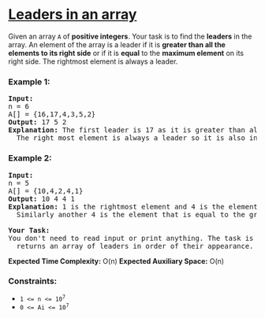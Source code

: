 # [Leaders in an array](https://www.geeksforgeeks.org/problems/leaders-in-an-array-1587115620/1)

Given an array <code>A</code> of <strong>positive integers</strong>. Your task is to find the <strong>leaders</strong> in the array. 
An element of the array is a leader if it is <strong>greater than all the elements to its right side</strong> or if it is <strong>equal</strong> to the <strong>maximum element</strong> on its right side. 
The rightmost element is always a leader. 

### **Example 1:**
<pre>
<strong>Input:</strong>
n = 6
A[] = {16,17,4,3,5,2}
<strong>Output:</strong> 17 5 2
<strong>Explanation:</strong> The first leader is 17 as it is greater than all the elements to its right.  Similarly, the next leader is 5. 
  The right most element is always a leader so it is also included.
</pre>
### **Example 2:**
<pre>
<strong>Input:</strong>
n = 5
A[] = {10,4,2,4,1}
<strong>Output:</strong> 10 4 4 1
<strong>Explanation:</strong> 1 is the rightmost element and 4 is the element which is greater than all the elements to its right. 
  Similarly another 4 is the element that is equal to the greatest element to its right and 10 is the greatest element in the whole array.

<strong>Your Task:</strong>
You don't need to read input or print anything. The task is to complete the function leader() which takes array A and n as input parameters and 
  returns an array of leaders in order of their appearance.
</pre>
<strong>Expected Time Complexity:</strong> O(n)
<strong>Expected Auxiliary Space:</strong> O(n)

### **Constraints:**
- <code>1 <= n <= 10<sup>7</sup></code>
- <code>0 <= Ai <= 10<sup>7</sup></code>
